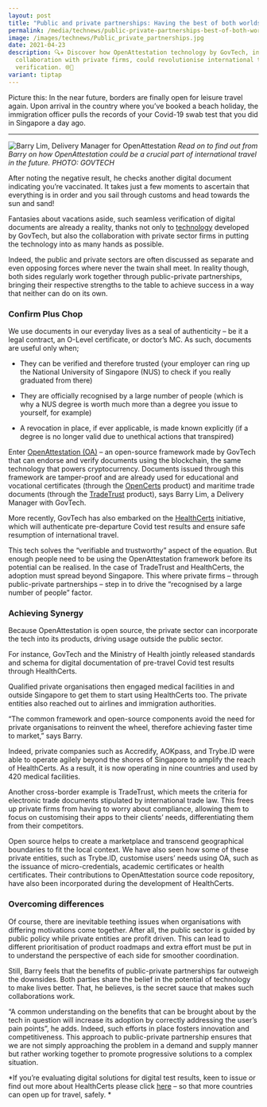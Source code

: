 ```yaml
---
layout: post
title: "Public and private partnerships: Having the best of both worlds"
permalink: /media/technews/public-private-partnerships-best-of-both-worlds/
image: /images/technews/Public_private_partnerships.jpg
date: 2021-04-23
description: 🔍✈️ Discover how OpenAttestation technology by GovTech, in
  collaboration with private firms, could revolutionise international travel
  verification. 🌐📄
variant: tiptap
---
```

Picture this: In the near future, borders are finally open for leisure travel again. Upon arrival in the country where you’ve booked a beach holiday, the immigration officer pulls the records of your Covid-19 swab test that you did in Singapore a day ago. 

---

![Barry Lim, Delivery Manager for OpenAttestation](/images/technews/barrylim.JPG)
*Read on to find out from Barry on how OpenAttestation could be a crucial part of international travel in the future. PHOTO: GOVTECH*

After noting the negative result, he checks another digital document indicating you’re vaccinated. It takes just a few moments to ascertain that everything is in order and you sail through customs and head towards the sun and sand! 

Fantasies about vacations aside, such seamless verification of digital documents are already a reality, thanks not only to [technology](https://www.healthcerts.gov.sg/) developed by GovTech, but also the collaboration with private sector firms in putting the technology into as many hands as possible. 

Indeed, the public and private sectors are often discussed as separate and even opposing forces where never the twain shall meet. In reality though, both sides regularly work together through public-private partnerships, bringing their respective strengths to the table to achieve success in a way that neither can do on its own. 


### **Confirm Plus Chop**

We use documents in our everyday lives as a seal of authenticity – be it a legal contract, an O-Level certificate, or doctor’s MC. As such, documents are useful only when;

- They can be verified and therefore trusted (your employer can ring up the National University of Singapore (NUS) to check if you really graduated from there)

- They are officially recognised by a large number of people (which is why a NUS degree is worth much more than a degree you issue to yourself, for example)

- A revocation in place, if ever applicable, is made known explicitly (if a degree is no longer valid due to unethical actions that transpired) 

Enter [OpenAttestation (OA)](https://www.openattestation.com) – an open-source framework made by GovTech that can endorse and verify documents using the blockchain, the same technology that powers cryptocurrency. Documents issued through this framework are tamper-proof and are already used for educational and vocational certificates (through the [OpenCerts](https://www.opencerts.io) product) and maritime trade documents (through the [TradeTrust](https://www.tradetrust.io) product), says Barry Lim, a Delivery Manager with GovTech.

More recently, GovTech has also embarked on the [HealthCerts](https://www.healthcerts.gov.sg/) initiative, which will authenticate pre-departure Covid test results and ensure safe resumption of international travel. 

This tech solves the “verifiable and trustworthy” aspect of the equation. But enough people need to be using the OpenAttestation framework before its potential can be realised. In the case of TradeTrust and HealthCerts, the adoption must spread beyond Singapore. This where private firms – through public-private partnerships – step in to drive the “recognised by a large number of people” factor. 


### **Achieving Synergy**

Because OpenAttestation is open source, the private sector can incorporate the tech into its products, driving usage outside the public sector. 

For instance, GovTech and the Ministry of Health jointly released standards and schema for digital documentation of pre-travel Covid test results through HealthCerts. 

Qualified private organisations then engaged medical facilities in and outside Singapore to get them to start using HealthCerts too. The private entities also reached out to airlines and immigration authorities. 
 
“The common framework and open-source components avoid the need for private organisations to reinvent the wheel, therefore achieving faster time to market,” says Barry. 

Indeed, private companies such as Accredify, AOKpass, and Trybe.ID were able to operate agilely beyond the shores of Singapore to amplify the reach of HealthCerts. As a result, it is now operating in nine countries and used by 420 medical facilities. 

Another cross-border example is TradeTrust, which meets the criteria for electronic trade documents stipulated by international trade law. This frees up private firms from having to worry about compliance, allowing them to focus on customising their apps to their clients’ needs, differentiating them from their competitors. 

Open source helps to create a marketplace and transcend geographical boundaries to fit the local context. We have also seen how some of these private entities, such as Trybe.ID, customise users’ needs using OA, such as the issuance of micro-credentials, academic certificates or health certificates. Their contributions to OpenAttestation source code repository, have also been incorporated during the development of HealthCerts.


### **Overcoming differences**

Of course, there are inevitable teething issues when organisations with differing motivations come together. After all, the public sector is guided by public policy while private entities are profit driven. This can lead to different prioritisation of product roadmaps and extra effort must be put in to understand the perspective of each side for smoother coordination. 

Still, Barry feels that the benefits of public-private partnerships far outweigh the downsides. Both parties share the belief in the potential of technology to make lives better. That, he believes, is the secret sauce that makes such collaborations work. 

“A common understanding on the benefits that can be brought about by the tech in question will increase its adoption by correctly addressing the user’s pain points”, he adds. 
Indeed, such efforts in place fosters innovation and competitiveness. This approach to public-private partnership ensures that we are not simply approaching the problem in a demand and supply manner but rather working together to promote progressive solutions to a complex situation.

*If you’re evaluating digital solutions for digital test results, keen to issue or find out more about HealthCerts please click [here](https://www.healthcerts.gov.sg/) – so that more countries can open up for travel, safely.
*